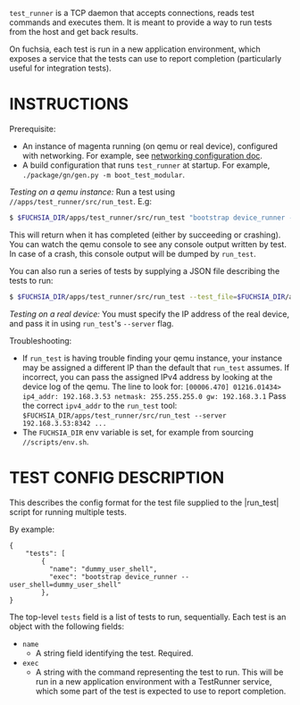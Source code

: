 `test_runner` is a TCP daemon that accepts connections, reads test commands and
executes them. It is meant to provide a way to run tests from the host and get
back results.

On fuchsia, each test is run in a new application environment, which exposes a
service that the tests can use to report completion (particularly useful for
integration tests).

INSTRUCTIONS
============

Prerequisite:
- An instance of magenta running (on qemu or real device), configured with networking. For
  example, see [networking configuration
  doc](https://fuchsia.googlesource.com/docs/+/master/getting_started.md#Enabling-Network).
- A build configuration that runs `test_runner` at startup. For example,
  `./package/gn/gen.py -m boot_test_modular`.

*Testing on a qemu instance:*
Run a test using `//apps/test_runner/src/run_test`. E.g:

```sh
$ $FUCHSIA_DIR/apps/test_runner/src/run_test "bootstrap device_runner --user_shell=dummy_user_shell"
```

This will return when it has completed (either by succeeding or crashing). You
can watch the qemu console to see any console output written by test. In case of
a crash, this console output will be dumped by `run_test`.

You can also run a series of tests by supplying a JSON file describing the tests to run:
```sh
$ $FUCHSIA_DIR/apps/test_runner/src/run_test --test_file=$FUCHSIA_DIR/apps/modular/tests/modular_tests.json
```

*Testing on a real device:*
You must specify the IP address of the real device, and pass it in using
`run_test`'s `--server` flag.

Troubleshooting:
- If `run_test` is having trouble finding your qemu instance, your instance may
  be assigned a different IP than the default that `run_test` assumes. If
  incorrect, you can pass the assigned IPv4 address by looking at the device log
  of the qemu. The line to look for:
``` [00006.470] 01216.01434> ip4_addr: 192.168.3.53 netmask: 255.255.255.0 gw: 192.168.3.1 ```
  Pass the correct `ipv4_addr` to the `run_test` tool:
``` $FUCHSIA_DIR/apps/test_runner/src/run_test --server 192.168.3.53:8342 ... ```
- The `FUCHSIA_DIR` env variable is set, for example from sourcing `//scripts/env.sh`.

TEST CONFIG DESCRIPTION
=======================

This describes the config format for the test file supplied to the |run_test|
script for running multiple tests.

By example:

```
{
    "tests": [
        {
          "name": "dummy_user_shell",
          "exec": "bootstrap device_runner --user_shell=dummy_user_shell"
        },
}
```

The top-level `tests` field is a list of tests to run, sequentially.
Each test is an object with the following fields:
- `name`
  - A string field identifying the test. Required.
- `exec`
  - A string with the command representing the test to run. This will be run in
    a new application environment with a TestRunner service, which some part of
    the test is expected to use to report completion.
